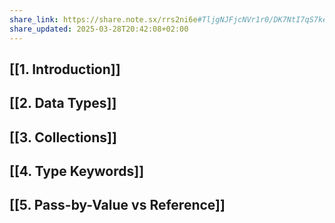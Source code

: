 ```yaml
---
share_link: https://share.note.sx/rrs2ni6e#TljgNJFjcNVr1r0/DK7NtI7qS7kerKDQUNE4dI/eYJo
share_updated: 2025-03-28T20:42:08+02:00
---
```

## [[1. Introduction]]
## [[2. Data Types]]
## [[3. Collections]]
## [[4. Type Keywords]]
## [[5. Pass-by-Value vs Reference]]
